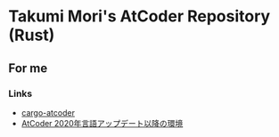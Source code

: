 # Takumi Mori's AtCoder Repository (Rust)

## For me

### Links

- [cargo-atcoder](https://github.com/tanakh/cargo-atcoder)
- [AtCoder 2020年言語アップデート以降の環境](https://github.com/rust-lang-ja/atcoder-rust-resources/wiki/2020-Update)
